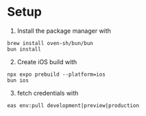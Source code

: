# Setup

1. Install the package manager with

```console
brew install oven-sh/bun/bun
bun install
```

2. Create iOS build with

```console
npx expo prebuild --platform=ios
bun ios
```

3. fetch credentials with

```console
eas env:pull development|preview|production
```

